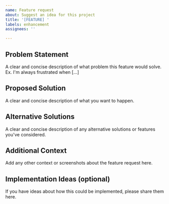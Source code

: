 ```yaml
---
name: Feature request
about: Suggest an idea for this project
title: '[FEATURE] '
labels: enhancement
assignees: ''

---
```


## Problem Statement
A clear and concise description of what problem this feature would solve. Ex. I'm always frustrated when [...]

## Proposed Solution
A clear and concise description of what you want to happen.

## Alternative Solutions
A clear and concise description of any alternative solutions or features you've considered.

## Additional Context
Add any other context or screenshots about the feature request here.

## Implementation Ideas (optional)
If you have ideas about how this could be implemented, please share them here.

